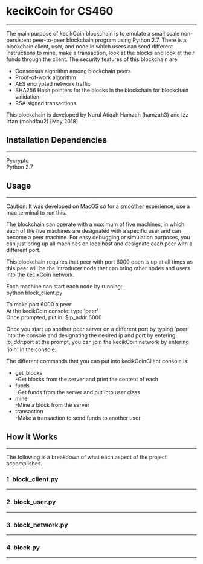 # kecikCoin for CS460
----------
The main purpose of kecikCoin blockchain is to emulate a small scale non-persistent peer-to-peer blockchain program using Python 2.7. There is a blockchain client, user, and node in which users can send different instructions to mine, make a transaction, look at the blocks and look at their funds through the client. The security features of this blockchain are:
<ul>
  <li>Consensus algorithm among blockchain peers</li>
  <li>Proof-of-work algorithm</li>
  <li>AES encrypted network traffic</li>
  <li>SHA256 Hash pointers for the blocks in the blockchain for blockchain validation</li>
  <li>RSA signed transactions</li>
</ul>

This blockchain is developed by Nurul Atiqah Hamzah (hamzah3) and Izz Irfan (mohdfau2) [May 2018]

## Installation Dependencies
----------
Pycrypto <br> 
Python 2.7

## Usage
----------
Caution: It was developed on MacOS so for a smoother experience, use a mac terminal to run this.

The blockchain can operate with a maximum of five machines, in which each of the five machines are designated with a specific user and can become a peer machine. For easy debugging or simulation purposes, you can just bring up all machines on localhost and designate each peer with a different port.

This blockchain requires that peer with port 6000 open is up at all times as this peer will be the introducer node that can bring other nodes and users into the kecikCoin network. 

Each machine can start each node by running:<br>
python block_client.py

To make port 6000 a peer: <br>
At the kecikCoin console: type 'peer'<br>
Once prompted, put in: $ip_addr:6000

Once you start up another peer server on a different port by typing 'peer' into the console and designating the desired ip and port by entering $ip_addr:$port at the prompt, you can join the kecikCoin network by entering 'join' in the console.

The different commands that you can put into kecikCoinClient console is:
<ul>
<li>get_blocks<br>-Get blocks from the server and print the content of each</li>
  
<li>funds<br>-Get funds from the server and put into user class</li>

<li>mine<br>-Mine a block from the server</li>

 <li>transaction<br>-Make a transaction to send funds to another user</li>
 </ul>


## How it Works
------
The following is a breakdown of what each aspect of the project accomplishes. 

### 1. block_client.py
------


### 2. block_user.py
------


### 3. block_network.py
------


### 4. block.py
------
 
